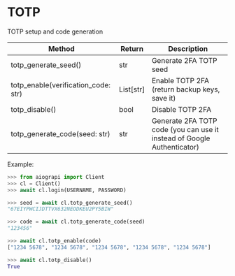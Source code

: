 # TOTP

TOTP setup and code generation

| Method                              | Return    | Description
| ----------------------------------- | --------- | ----------------------------------------------------------
| totp_generate_seed()                | str       | Generate 2FA TOTP seed
| totp_enable(verification_code: str) | List[str] | Enable TOTP 2FA (return backup keys, save it)
| totp_disable()                      | bool      | Disable TOTP 2FA
| totp_generate_code(seed: str)       | str       | Generate 2FA TOTP code (you can use it instead of Google Authenticator)


Example:

``` python
>>> from aiograpi import Client
>>> cl = Client()
>>> await cl.login(USERNAME, PASSWORD)

>>> seed = await cl.totp_generate_seed()
"67EIYPWCIJDTTVX632NEODKEU2PY5BIW"

>>> code = await cl.totp_generate_code(seed)
"123456"

>>> await cl.totp_enable(code)
["1234 5678", "1234 5678", "1234 5678", "1234 5678", "1234 5678"]

>>> await cl.totp_disable()
True
```
